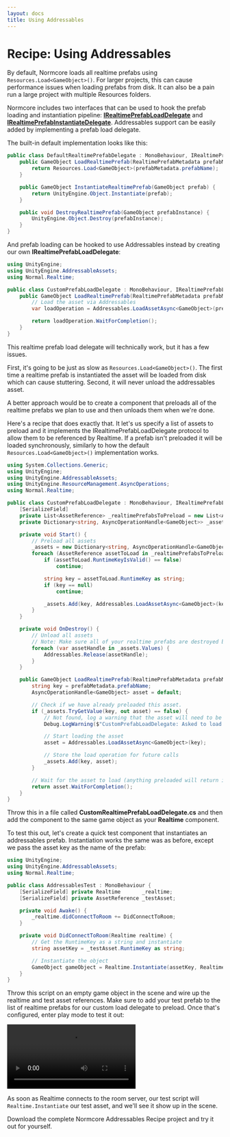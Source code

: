 ```yaml
---
layout: docs
title: Using Addressables
---
```

# Recipe: Using Addressables

By default, Normcore loads all realtime prefabs using `Resources.Load<GameObject>()`. For larger projects, this can cause performance issues when loading prefabs from disk. It can also be a pain run a large project with multiple Resources folders.

Normcore includes two interfaces that can be used to hook the prefab loading and instantiation pipeline: [**IRealtimePrefabLoadDelegate**](../../reference/classes/Normal.Realtime.IRealtimePrefabLoadDelegate) and [**IRealtimePrefabInstantiateDelegate**](../../reference/classes/Normal.Realtime.IRealtimePrefabInstantiateDelegate). Addressables support can be easily added by implementing a prefab load delegate.

The built-in default implementation looks like this:

```csharp
public class DefaultRealtimePrefabDelegate : MonoBehaviour, IRealtimePrefabLoadDelegate, IRealtimePrefabInstantiateDelegate {
    public GameObject LoadRealtimePrefab(RealtimePrefabMetadata prefabMetadata) {
        return Resources.Load<GameObject>(prefabMetadata.prefabName);
    }

    public GameObject InstantiateRealtimePrefab(GameObject prefab) {
        return UnityEngine.Object.Instantiate(prefab);
    }

    public void DestroyRealtimePrefab(GameObject prefabInstance) {
        UnityEngine.Object.Destroy(prefabInstance);
    }
}
```

And prefab loading can be hooked to use Addressables instead by creating our own **IRealtimePrefabLoadDelegate**:

```csharp
using UnityEngine;
using UnityEngine.AddressableAssets;
using Normal.Realtime;

public class CustomPrefabLoadDelegate : MonoBehaviour, IRealtimePrefabLoadDelegate {
    public GameObject LoadRealtimePrefab(RealtimePrefabMetadata prefabMetadata) {
        // Load the asset via Addressables
        var loadOperation = Addressables.LoadAssetAsync<GameObject>(prefabMetadata.prefabName);

        return loadOperation.WaitForCompletion();
    }
}
```

This realtime prefab load delegate will technically work, but it has a few issues.

First, it's going to be just as slow as `Resources.Load<GameObject>()`. The first time a realtime prefab is instantiated the asset will be loaded from disk which can cause stuttering. Second, it will never unload the addressables asset.

A better approach would be to create a component that preloads all of the realtime prefabs we plan to use and then unloads them when we're done.

Here's a recipe that does exactly that. It let's us specify a list of assets to preload and it implements the IRealtimePrefabLoadDelegate protocol to allow them to be referenced by Realtime. If a prefab isn't preloaded it will be loaded synchronously, similarly to how the default `Resources.Load<GameObject>()` implementation works.

```csharp
using System.Collections.Generic;
using UnityEngine;
using UnityEngine.AddressableAssets;
using UnityEngine.ResourceManagement.AsyncOperations;
using Normal.Realtime;

public class CustomPrefabLoadDelegate : MonoBehaviour, IRealtimePrefabLoadDelegate {
    [SerializeField]
    private List<AssetReference> _realtimePrefabsToPreload = new List<AssetReference>();
    private Dictionary<string, AsyncOperationHandle<GameObject>> _assets;

    private void Start() {
        // Preload all assets
        _assets = new Dictionary<string, AsyncOperationHandle<GameObject>>();
        foreach (AssetReference assetToLoad in _realtimePrefabsToPreload) {
            if (assetToLoad.RuntimeKeyIsValid() == false)
                continue;

            string key = assetToLoad.RuntimeKey as string;
            if (key == null)
                continue;

            _assets.Add(key, Addressables.LoadAssetAsync<GameObject>(key));
        }
    }

    private void OnDestroy() {
        // Unload all assets
        // Note: Make sure all of your realtime prefabs are destroyed before this script is destroyed otherwise it may unload assets that are in use by realtime prefabs in the scene.
        foreach (var assetHandle in _assets.Values) {
            Addressables.Release(assetHandle);
        }
    }

    public GameObject LoadRealtimePrefab(RealtimePrefabMetadata prefabMetadata) {
        string key = prefabMetadata.prefabName;
        AsyncOperationHandle<GameObject> asset = default;

        // Check if we have already preloaded this asset.
        if (_assets.TryGetValue(key, out asset) == false) {
            // Not found, log a warning that the asset will need to be loaded into memory.
            Debug.LogWarning($"CustomPrefabLoadDelegate: Asked to load a prefab that doesn't exist in our list of preloaded assets. Will load synchronously, but this may be slow if the asset isn't already loaded.");

            // Start loading the asset
            asset = Addressables.LoadAssetAsync<GameObject>(key);

            // Store the load operation for future calls
            _assets.Add(key, asset);
        }

        // Wait for the asset to load (anything preloaded will return instantly)
        return asset.WaitForCompletion();
    }
}
```

Throw this in a file called **CustomRealtimePrefabLoadDelegate.cs** and then add the component to the same game object as your **Realtime** component.

To test this out, let's create a quick test component that instantiates an addressables prefab. Instantiation works the same was as before, except we pass the asset key as the name of the prefab:

```csharp
using UnityEngine;
using UnityEngine.AddressableAssets;
using Normal.Realtime;

public class AddressablesTest : MonoBehaviour {
    [SerializeField] private Realtime       _realtime;
    [SerializeField] private AssetReference _testAsset;

    private void Awake() {
        _realtime.didConnectToRoom += DidConnectToRoom;
    }

    private void DidConnectToRoom(Realtime realtime) {
        // Get the RuntimeKey as a string and instantiate
        string assetKey = _testAsset.RuntimeKey as string;

        // Instantiate the object
        GameObject gameObject = Realtime.Instantiate(assetKey, Realtime.InstantiateOptions.defaults);
    }
}
```

Throw this script on an empty game object in the scene and wire up the realtime and test asset references. Make sure to add your test prefab to the list of realtime prefabs for our custom load delegate to preload. Once that's configured, enter play mode to test it out:

![](./using-addressables/addressables-test.mp4)

As soon as Realtime connects to the room server, our test script will `Realtime.Instantiate` our test asset, and we'll see it show up in the scene.

Download the complete <a :href="$withBase('/downloads/Normcore%20Addressables%20Recipe.zip')">Normcore Addressables Recipe</a> project and try it out for yourself.
